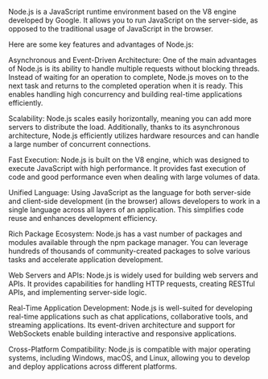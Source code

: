 Node.js is a JavaScript runtime environment based on the V8 engine developed by Google. It allows you to run JavaScript on the server-side, as opposed to the traditional usage of JavaScript in the browser.

Here are some key features and advantages of Node.js:

Asynchronous and Event-Driven Architecture: One of the main advantages of Node.js is its ability to handle multiple requests without blocking threads. Instead of waiting for an operation to complete, Node.js moves on to the next task and returns to the completed operation when it is ready. This enables handling high concurrency and building real-time applications efficiently.

Scalability: Node.js scales easily horizontally, meaning you can add more servers to distribute the load. Additionally, thanks to its asynchronous architecture, Node.js efficiently utilizes hardware resources and can handle a large number of concurrent connections.

Fast Execution: Node.js is built on the V8 engine, which was designed to execute JavaScript with high performance. It provides fast execution of code and good performance even when dealing with large volumes of data.

Unified Language: Using JavaScript as the language for both server-side and client-side development (in the browser) allows developers to work in a single language across all layers of an application. This simplifies code reuse and enhances development efficiency.

Rich Package Ecosystem: Node.js has a vast number of packages and modules available through the npm package manager. You can leverage hundreds of thousands of community-created packages to solve various tasks and accelerate application development.

Web Servers and APIs: Node.js is widely used for building web servers and APIs. It provides capabilities for handling HTTP requests, creating RESTful APIs, and implementing server-side logic.

Real-Time Application Development: Node.js is well-suited for developing real-time applications such as chat applications, collaborative tools, and streaming applications. Its event-driven architecture and support for WebSockets enable building interactive and responsive applications.

Cross-Platform Compatibility: Node.js is compatible with major operating systems, including Windows, macOS, and Linux, allowing you to develop and deploy applications across different platforms.
